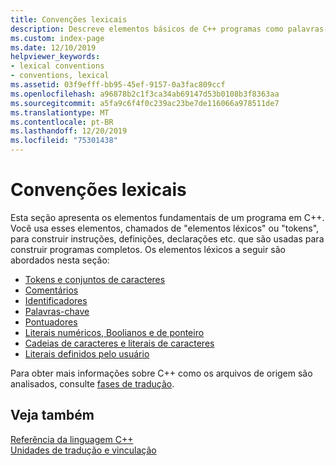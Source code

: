 ```yaml
---
title: Convenções lexicais
description: Descreve elementos básicos de C++ programas como palavras-chave, identificadores, literais e conjuntos de caracteres.
ms.custom: index-page
ms.date: 12/10/2019
helpviewer_keywords:
- lexical conventions
- conventions, lexical
ms.assetid: 03f9efff-bb95-45ef-9157-0a3fac809ccf
ms.openlocfilehash: a96878b2c1f3ca34ab69147d53b0108b3f8363aa
ms.sourcegitcommit: a5fa9c6f4f0c239ac23be7de116066a978511de7
ms.translationtype: MT
ms.contentlocale: pt-BR
ms.lasthandoff: 12/20/2019
ms.locfileid: "75301438"
---
```

# <a name="lexical-conventions"></a>Convenções lexicais

Esta seção apresenta os elementos fundamentais de um programa em C++. Você usa esses elementos, chamados de "elementos léxicos" ou "tokens", para construir instruções, definições, declarações etc. que são usadas para construir programas completos. Os elementos léxicos a seguir são abordados nesta seção:

- [Tokens e conjuntos de caracteres](../cpp/character-sets.md)
- [Comentários](../cpp/comments-cpp.md)
- [Identificadores](../cpp/identifiers-cpp.md)
- [Palavras-chave](../cpp/keywords-cpp.md)
- [Pontuadores](../cpp/punctuators-cpp.md)
- [Literais numéricos, Boolianos e de ponteiro](../cpp/numeric-boolean-and-pointer-literals-cpp.md)
- [Cadeias de caracteres e literais de caracteres](../cpp/string-and-character-literals-cpp.md)
- [Literais definidos pelo usuário](../cpp/user-defined-literals-cpp.md)

Para obter mais informações sobre C++ como os arquivos de origem são analisados, consulte [fases de tradução](../preprocessor/phases-of-translation.md).

## <a name="see-also"></a>Veja também

[Referência da linguagem C++](../cpp/cpp-language-reference.md)<br/>
[Unidades de tradução e vinculação](program-and-linkage-cpp.md)